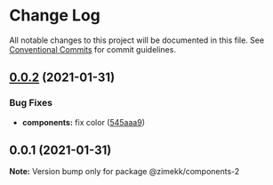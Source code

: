 # Change Log

All notable changes to this project will be documented in this file.
See [Conventional Commits](https://conventionalcommits.org) for commit guidelines.

## [0.0.2](https://github.com/zimekk/level/compare/@zimekk/components-2@0.0.1...@zimekk/components-2@0.0.2) (2021-01-31)

### Bug Fixes

- **components:** fix color ([545aaa9](https://github.com/zimekk/level/commit/545aaa9a2342f04468b3f67bc918ab95b0f011b5))

## 0.0.1 (2021-01-31)

**Note:** Version bump only for package @zimekk/components-2
